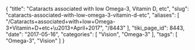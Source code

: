 {
    "title": "Cataracts associated with low Omega-3, Vitamin D, etc",
    "slug": "cataracts-associated-with-low-omega-3-vitamin-d-etc",
    "aliases": [
        "/Cataracts+associated+with+low+Omega-3+Vitamin+D+etc+\u2013+April+2017",
        "/8443"
    ],
    "tiki_page_id": 8443,
    "date": "2017-05-16",
    "categories": [
        "Vision",
        "Omega-3"
    ],
    "tags": [
        "Omega-3",
        "Vision"
    ]
}
